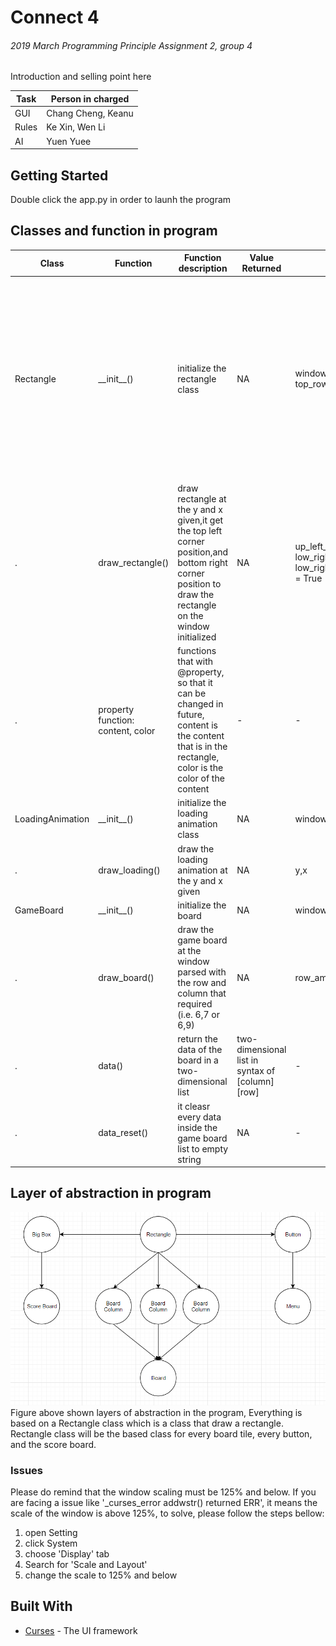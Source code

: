 # Connect 4
###### 2019 March Programming Principle Assignment 2, group 4

Introduction and selling point here

Task | Person in charged
----|----
GUI | Chang Cheng, Keanu
Rules| Ke Xin, Wen Li
AI| Yuen Yuee


## Getting Started

Double click the app.py in order to launh the program

## Classes and function in program

Class|Function|Function description|Value Returned| Parameters|Parameter Description
---|---|---|---|---|---
Rectangle|__init\__()|initialize the rectangle class|NA|window,  init_content*, top_row*, top_sym*, color*| * = optional, Rectangle will be created on the **window** parsed, **init_content** is the content that will be at the middle of the rectangle (i.e. "start"), **top_row** is a boolean parameter (True = there are string that will be displayed at the top of the rectangle (i.e. +---1---+), **top_sym** is a string parameter for top_row (i.e. 1/Score Board/X), **color** is the color of the content, use curses defined color for this parameter (i.e. curses.COLOR_YELLOW)
 . |draw_rectangle()|draw rectangle at the y and x given,it get the top left corner position,and bottom right corner position to draw the rectangle on the window initialized|NA|up_left_y, up_left_x, low_right_y, low_right_x,default_corn_sym = True| **up_left_y** is the top left corner's y value, **up_left_x** is the top left corner's x value, and same to **low_right_y** and **low_right x**
 .| property function: content, color| functions that with @property, so that it can be changed in future, content is the content that is in the rectangle, color is the color of the content|-|-|-
 LoadingAnimation|__init\__()|initialize the loading animation class| NA| window|-
 .|draw_loading()|draw the loading animation at the y and x given| NA|y,x|-
 GameBoard|__init\__()|initialize the board|NA|window,box_size|box_size is the size for every tile in the board
 .|draw_board()|draw the game board at the window parsed with the row and column that required (i.e. 6,7 or 6,9)| NA| row_amount,column_amount| -
 .|data()|return the data of the board in a two-dimensional list| two-dimensional list in syntax of [column][row]|-|-
 .|data_reset()|it cleasr every data inside the game board list to empty string|NA|-|-
 



## Layer of abstraction in program
![Screenshot](https://raw.githubusercontent.com/pupubird/connect-4-python-prog/master/abstraction.PNG)
Figure above shown layers of abstraction in the program, Everything is based on a Rectangle class which is a class that draw a rectangle. Rectangle class will be the based class for every board tile, every button, and the score board.


### Issues

Please do remind that the window scaling must be 125% and below.
If you are facing a issue like '_curses_error addwstr() returned ERR', it means the scale of the window is above 125%, to solve, please follow the steps bellow:

1. open Setting
2. click System
3. choose 'Display' tab
4. Search for 'Scale and Layout'
5. change the scale to 125% and below



## Built With

* [Curses](https://docs.python.org/2/library/curses.html) - The UI framework





